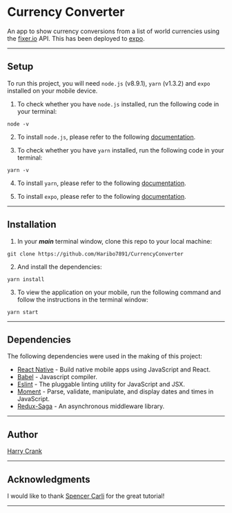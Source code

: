 # Currency Converter

An app to show currency conversions from a list of world currencies using the [fixer.io](http://fixer.io "Fixer.io Homepage") API. This has been deployed to [expo](https://exp.host/@haribo7891/currencyconverter "Link to Expo App").

___

## Setup

To run this project, you will need `node.js` (v8.9.1), `yarn` (v1.3.2) and `expo` installed on your mobile device.

1. To check whether you have `node.js` installed, run the following code in your terminal:

``` node
node -v
```

2. To install `node.js`, please refer to the following [documentation](https://nodejs.org/en/ "Node.js Homepage").

3. To check whether you have `yarn` installed, run the following code in your terminal:

``` node
yarn -v
```

4. To install `yarn`, please refer to the following [documentation](https://yarnpkg.com/lang/en/ "Yarn Homepage").

5. To install `expo`, please refer to the following [documentation](https://expo.io "Expo Homepage").

___

## Installation

1. In your _**main**_ terminal window, clone this repo to your local machine:

``` node
git clone https://github.com/Haribo7891/CurrencyConverter
```

2. And install the dependencies:

``` node
yarn install
```

3. To view the application on your mobile, run the following command and follow the instructions in the terminal window:

``` node
yarn start
```

___

## Dependencies

The following dependencies were used in the making of this project:

* [React Native](https://facebook.github.io/react-native/ "React Native Homepage") - Build native mobile apps using JavaScript and React.
* [Babel](https://babeljs.io/ "Babel.js Homepage") - Javascript compiler.
* [Eslint](https://eslint.org "Eslint Homepage") - The pluggable linting utility for JavaScript and JSX.
* [Moment](https://momentjs.com, "Moment.js Homepage") - Parse, validate, manipulate, and display dates and times in JavaScript.
* [Redux-Saga](https://redux-saga.js.org, "Redux-Saga Homepage") - An asynchronous middleware library.

___

## Author

[Harry Crank](https://github.com/Haribo7891 "Harry's Github Homepage")

___

## Acknowledgments

I would like to thank [Spencer Carli](https://github.com/spencercarli, "Github profile") for the great tutorial!
___
